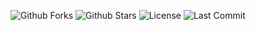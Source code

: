 

![Github Forks](https://img.shields.io/github/forks/tassel-ysk/tassel-ysk.github.io?style=flat)
![Github Stars](https://img.shields.io/github/stars/tassel-ysk/tassel-ysk.github.io?style=flat)
![License](https://img.shields.io/github/license/tassel-ysk/tassel-ysk.github.io)
![Last Commit](https://img.shields.io/github/last-commit/tassel-ysk/tassel-ysk.github.io)



